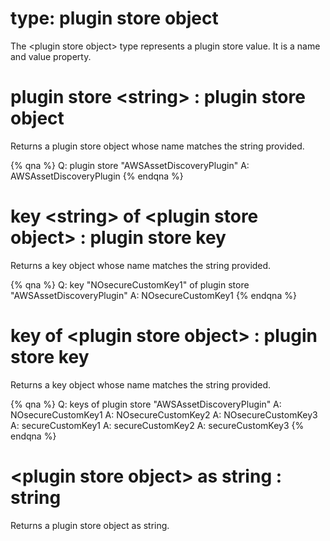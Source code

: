 # type: plugin store object

The &lt;plugin store object&gt; type represents a plugin store value. It is a name and value property.

# plugin store &lt;string&gt; : plugin store object

Returns a plugin store object whose name matches the string provided.

{% qna %}
Q: plugin store "AWSAssetDiscoveryPlugin"
A: AWSAssetDiscoveryPlugin
{% endqna %}

# key &lt;string&gt; of &lt;plugin store object&gt; : plugin store key

Returns a key object whose name matches the string provided.

{% qna %}
Q: key "NOsecureCustomKey1" of plugin store "AWSAssetDiscoveryPlugin"
A: NOsecureCustomKey1
{% endqna %}

# key of &lt;plugin store object&gt; : plugin store key

Returns a key object whose name matches the string provided.

{% qna %}
Q: keys of plugin store "AWSAssetDiscoveryPlugin"
A: NOsecureCustomKey1
A: NOsecureCustomKey2
A: NOsecureCustomKey3
A: secureCustomKey1
A: secureCustomKey2
A: secureCustomKey3
{% endqna %}

# &lt;plugin store object&gt; as string : string

Returns a plugin store object as string.

